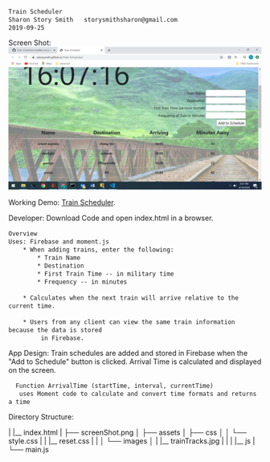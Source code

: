     Train Scheduler
    Sharon Story Smith   storysmithsharon@gmail.com
    2019-09-25
Screen Shot:
    ![screenshot of GiphySearchandDisplay](.\ScreenShot.png)

Working Demo:
     [Train Scheduler](https://sstorysmith.github.io/Train-Scheduler/).

Developer: Download Code and open index.html in a browser.

    Overview
    Uses: Firebase and moment.js    
        * When adding trains, enter the following:    
            * Train Name    
            * Destination     
            * First Train Time -- in military time    
            * Frequency -- in minutes
  
        * Calculates when the next train will arrive relative to the current time.

        * Users from any client can view the same train information because the data is stored
             in Firebase.

App Design:
      Train schedules are added and stored in Firebase when the "Add to Schedule" button is clicked. Arrival Time is calculated and displayed on the screen. 

      Function ArrivalTime (startTime, interval, currentTime)
       uses Moment code to calculate and convert time formats and returns a time

Directory Structure:

|
|__ index.html
|
├── screenShot.png
│
├── assets
│       ├── css
│       │   └── style.css
|       |   |__ reset.css
|       |
│       └── images
│       |   |__ trainTracks.jpg
|       |
|       |__ js
|       └── main.js




